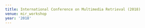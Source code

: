 ```yaml
---
title: International Conference on Multimedia Retrieval (2018)
venue: mir_workshop
year: '2018'
---
```

